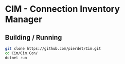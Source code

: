# CIM - Connection Inventory Manager 
## Building / Running
```bash
git clone https://github.com/pierdet/Cim.git
cd Cim/Cim.Con/
dotnet run
```
